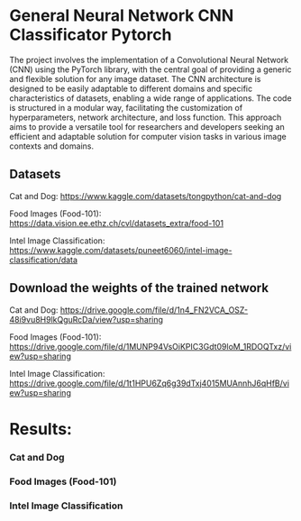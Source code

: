 # General Neural Network CNN Classificator Pytorch
The project involves the implementation of a Convolutional Neural Network (CNN) using the PyTorch library, with the central goal of providing a generic and flexible solution for any image dataset. The CNN architecture is designed to be easily adaptable to different domains and specific characteristics of datasets, enabling a wide range of applications. The code is structured in a modular way, facilitating the customization of hyperparameters, network architecture, and loss function. This approach aims to provide a versatile tool for researchers and developers seeking an efficient and adaptable solution for computer vision tasks in various image contexts and domains.


## Datasets
Cat and Dog: https://www.kaggle.com/datasets/tongpython/cat-and-dog

Food Images (Food-101): https://data.vision.ee.ethz.ch/cvl/datasets_extra/food-101

Intel Image Classification: https://www.kaggle.com/datasets/puneet6060/intel-image-classification/data

## Download the weights of the trained network
Cat and Dog: https://drive.google.com/file/d/1n4_FN2VCA_OSZ-48i9vu8H9lkQguRcDa/view?usp=sharing

Food Images (Food-101): https://drive.google.com/file/d/1MUNP94VsOiKPIC3Gdt09loM_1RDOQTxz/view?usp=sharing

Intel Image Classification: https://drive.google.com/file/d/1t1HPU6Zq6g39dTxj4015MUAnnhJ6qHfB/view?usp=sharing


# Results:

### Cat and Dog

### Food Images (Food-101)

### Intel Image Classification
